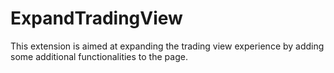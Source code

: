 # ExpandTradingView
This extension is aimed at expanding the trading view experience by adding some additional functionalities to the page.
